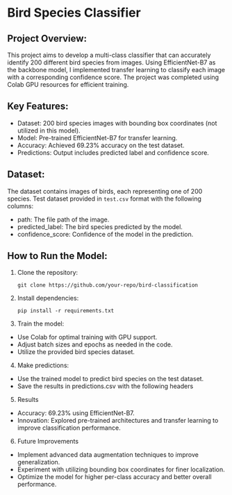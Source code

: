 # Bird Species Classifier

## Project Overview:
This project aims to develop a multi-class classifier that can accurately identify 200 different bird species from images. Using EfficientNet-B7 as the backbone model, I implemented transfer learning to classify each image with a corresponding confidence score. The project was completed using Colab GPU resources for efficient training.

## Key Features:
- Dataset: 200 bird species images with bounding box coordinates (not utilized in this model).
- Model: Pre-trained EfficientNet-B7 for transfer learning.
- Accuracy: Achieved 69.23% accuracy on the test dataset.
- Predictions: Output includes predicted label and confidence score.

## Dataset:
The dataset contains images of birds, each representing one of 200 species.
Test dataset provided in `test.csv` format with the following columns:
- path: The file path of the image.
- predicted_label: The bird species predicted by the model.
- confidence_score: Confidence of the model in the prediction.

## How to Run the Model:
1. Clone the repository:

   ```
   git clone https://github.com/your-repo/bird-classification
   ```
2. Install dependencies:

    ```
    pip install -r requirements.txt
    ```
3. Train the model:
- Use Colab for optimal training with GPU support.
- Adjust batch sizes and epochs as needed in the code.
- Utilize the provided bird species dataset.
  
4. Make predictions:
- Use the trained model to predict bird species on the test dataset.
- Save the results in predictions.csv with the following headers
  
5. Results
- Accuracy: 69.23% using EfficientNet-B7.
- Innovation: Explored pre-trained architectures and transfer learning to improve classification performance.

6. Future Improvements
- Implement advanced data augmentation techniques to improve generalization.
- Experiment with utilizing bounding box coordinates for finer localization.
- Optimize the model for higher per-class accuracy and better overall performance.
